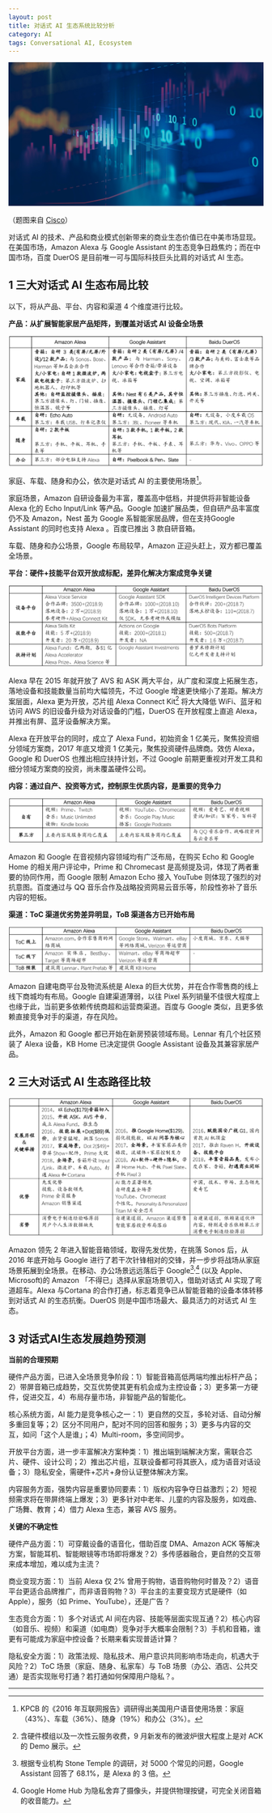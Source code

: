 ```yaml
---
layout: post
title: 对话式 AI 生态系统比较分析
category: AI
tags: Conversational AI, Ecosystem
---
```


![voice](/images/voice.jpg)

（题图来自 [Cisco](https://newsroom.cisco.com/focus/2018/jan/top-tech-trends)）

对话式 AI 的技术、产品和商业模式创新带来的商业生态价值已在中美市场显现。在美国市场，Amazon Alexa 与 Google Assistant 的生态竞争日趋焦灼；而在中国市场，百度 DuerOS 是目前唯一可与国际科技巨头比肩的对话式 AI 生态。

## 1 三大对话式 AI 生态布局比较

以下，将从产品、平台、内容和渠道 4 个维度进行比较。

**产品：从扩展智能家居产品矩阵，到覆盖对话式 AI 设备全场景**

![product](/images/conversational-ai-1.png)

家庭、车载、随身和办公，依次是对话式 AI 的主要使用场景[^1]。

家庭场景，Amazon 自研设备最为丰富，覆盖高中低档，并提供将非智能设备 Alexa 化的 Echo Input/Link 等产品。Google 加速扩展品类，但自研产品丰富度仍不及 Amazon，Nest 虽为 Google 系智能家居品牌，但在支持Google Assistant 的同时也支持 Alexa 。百度已推出 3 款自研音箱。

车载、随身和办公场景，Google 布局较早，Amazon 正迎头赶上，双方都已覆盖全场景。

**平台：硬件+技能平台双开放成标配，差异化解决方案成竞争关键**

![platform](/images/conversational-ai-2.png)

Alexa 早在 2015 年就开放了 AVS 和 ASK 两大平台，从广度和深度上拓展生态，落地设备和技能数量当前均大幅领先，不过 Google 增速更快缩小了差距。解决方案层面，Alexa 更为开放，芯片组 Alexa Connect Kit[^2] 将大大降低 WiFi、蓝牙和访问 AWS 的旧设备升级为对话设备的门槛，DuerOS 在开放程度上直追 Alexa，并推出有屏、蓝牙设备解决方案。

Alexa 在开放平台的同时，成立了 Alexa Fund，初始资金 1 亿美元，聚焦投资细分领域方案商，2017 年底又增资 1 亿美元，聚焦投资硬件品牌商。效仿 Alexa，Google 和 DuerOS 也推出相应扶持计划，不过 Google 前期更重视对开发工具和细分领域方案商的投资，尚未覆盖硬件公司。

**内容：通过自产、投资等方式，控制原生优质内容，是重要的竞争力**

![content](/images/conversational-ai-3.png)

Amazon 和 Google 在音视频内容领域均有广泛布局，在购买 Echo 和 Google Home 的相关用户评论中，Prime 和 Chromecast 是高频提及词，体现了两者重要的协同作用，而 Google 限制 Amazon Echo 接入 YouTube 则体现了强烈的对抗意图。百度通过与 QQ 音乐合作及战略投资网易云音乐等，阶段性弥补了音乐内容的短板。

**渠道：ToC 渠道优劣势差异明显，ToB 渠道各方已开始布局**

![channel](/images/conversational-ai-4.png)

Amazon 自建电商平台及物流系统是 Alexa 的巨大优势，并在合作零售商的线上线下商城均有布局。Google 自建渠道薄弱，以往 Pixel 系列销量不佳很大程度上也缘于此，当前更多依赖传统商超和运营商渠道。百度与 Google 类似，且更多依赖直接竞争对手的渠道，存在风险。

此外，Amazon 和 Google 都已开始在新房预装领域布局。Lennar 有几个社区预装了 Alexa 设备，KB Home 已决定提供 Google Assistant 设备及其兼容家居产品。

## 2 三大对话式 AI 生态路径比较

![path](/images/conversational-ai-5.png)

Amazon 领先 2 年进入智能音箱领域，取得先发优势，在挑落 Sonos 后，从 2016 年底开始与 Google 进行了若干次针锋相对的交锋，并一步步将战场从家庭场景拓展到全场景。在移动、办公场景远远落后于 Google[^3]<sup>,</sup>[^4] (以及 Apple、Microsoft)的 Amazon 「不得已」选择从家庭场景切入，借助对话式 AI 实现了弯道超车。Alexa 与Cortana 的合作打通，标志着竞争已从智能音箱的设备本体转移到对话式 AI 的生态抗衡。DuerOS 则是中国市场最大、最具活力的对话式 AI 生态。

## 3 对话式AI生态发展趋势预测

**当前的合理预期**

硬件产品方面，已进入全场景竞争阶段：1）智能音箱高低两端均推出标杆产品；2）带屏音箱已成趋势，交互优势使其更有机会成为主控设备；3）更多第一方硬件，促进交互，4）布局存量市场，非智能产品的智能化。

核心系统方面，AI 能力是竞争核心之一：1）更自然的交互，多轮对话、自动分解多重回复等；2）区分不同用户，配对不同的回答和服务；3）更多与内容的交互，如问「这个人是谁」；4）Multi-room，多空间同步。

开放平台方面，进一步丰富解决方案种类：1）推出端到端解决方案，需联合芯片、硬件、设计公司；2）推出芯片组，互联设备都可将其嵌入，成为语音对话设备；3）隐私安全，需硬件+芯片+身份认证整体解决方案。

内容服务方面，强势内容是重要协同要素：1）版权内容争夺日益激烈；2）短视频需求将在带屏终端上爆发；3）更多针对中老年、儿童的内容及服务，如戏曲、广场舞、教育；4）借力 Alexa 生态，兼容 AVS 服务。

**关键的不确定性**

硬件产品方面：1）可穿戴设备的语音化，借助百度 DMA、Amazon ACK 等解决方案，智能耳机、智能眼镜等市场即将爆发？2）多传感器融合，更自然的交互带来成本增加，难以成为主流？

商业变现方面：1）当前 Alexa 仅 2% 曾用于购物，语音购物何时普及？2）语音平台更适合品牌推广，而非语音购物？3）平台主的主要变现方式是硬件（如 Apple），服务（如 Prime、YouTube），还是广告？

生态竞合方面：1）多个对话式 AI 间在内容、技能等层面实现互通？2）核心内容（如音乐、视频）和渠道（如电商）竞争对手大概率会限制？3）手机和音箱，谁更有可能成为家庭中控设备？长期来看实现普适计算？

隐私安全方面：1）政策法规、隐私技术、用户意识共同影响市场走向，机遇大于风险？2）ToC 场景（家庭、随身、私家车）与 ToB 场景（办公、酒店、公共交通）是否实现账号打通？若打通如何保障用户隐私？。

---

[^1]: KPCB 的《2016 年互联网报告》调研得出美国用户语音使用场景：家庭（43%）、车载（36%）、随身（19%）和办公（3%）。 
[^2]: 含硬件模组以及一次性云服务收费，9 月新发布的微波炉很大程度上是对 ACK 的 Demo 展示。
[^3]: 根据专业机构 Stone Temple 的调研，对 5000 个常见的问题，Google Assistant 回答了 68.1%，是 Alexa 的 3 倍。 
[^4]:  Google Home Hub 为隐私舍弃了摄像头，并提供物理按键，可完全关闭音箱的收音能力。 